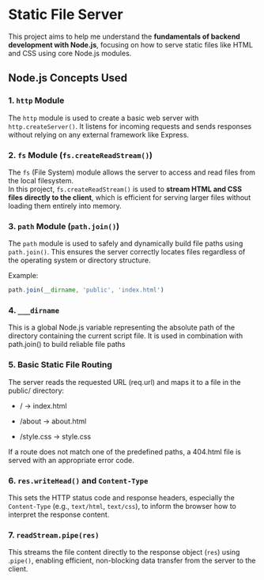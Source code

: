 # Static File Server

This project aims to help me understand the **fundamentals of backend development with Node.js**, focusing on how to serve static files like HTML and CSS using core Node.js modules.

## Node.js Concepts Used

### 1. `http` Module
The `http` module is used to create a basic web server with `http.createServer()`. It listens for incoming requests and sends responses without relying on any external framework like Express.

### 2. `fs` Module (`fs.createReadStream()`)
The `fs` (File System) module allows the server to access and read files from the local filesystem.  
In this project, `fs.createReadStream()` is used to **stream HTML and CSS files directly to the client**, which is efficient for serving larger files without loading them entirely into memory.

### 3. `path` Module (`path.join()`)
The `path` module is used to safely and dynamically build file paths using `path.join()`. This ensures the server correctly locates files regardless of the operating system or directory structure.

Example:
```js
path.join(__dirname, 'public', 'index.html')

```
### 4. `___dirname`
This is a global Node.js variable representing the absolute path of the directory containing the current script file.
It is used in combination with path.join() to build reliable file paths

### 5.  Basic Static File Routing
The server reads the requested URL (req.url) and maps it to a file in the public/ directory:

* / → index.html

* /about → about.html

* /style.css → style.css

If a route does not match one of the predefined paths, a 404.html file is served with an appropriate error code.

### 6. `res.writeHead()` and `Content-Type`
This sets the HTTP status code and response headers, especially the `Content-Type` (e.g., `text/html`, `text/css`), to inform the browser how to interpret the response content.

### 7. `readStream.pipe(res)`
This streams the file content directly to the response object (`res`) using .`pipe()`, enabling efficient, non-blocking data transfer from the server to the client.



